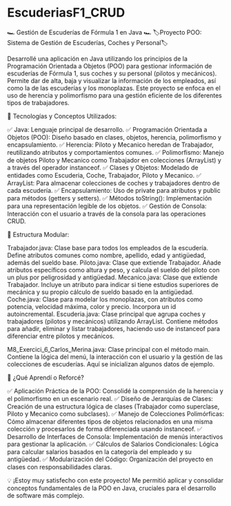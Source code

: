 # EscuderiasF1_CRUD
🏎️ Gestión de Escuderías de Fórmula 1 en Java 🏎️
🏷️Proyecto POO: Sistema de Gestión de Escuderías, Coches y Personal🏷️

Desarrollé una aplicación en Java utilizando los principios de la Programación Orientada a Objetos (POO) para gestionar información de escuderías de Fórmula 1, sus coches y su personal (pilotos y mecánicos). Permite dar de alta, baja y visualizar la información de los empleados, así como la de las escuderías y los monoplazas. Este proyecto se enfoca en el uso de herencia y polimorfismo para una gestión eficiente de los diferentes tipos de trabajadores.

🧩 Tecnologías y Conceptos Utilizados:

✅ Java: Lenguaje principal de desarrollo.
✅ Programación Orientada a Objetos (POO): Diseño basado en clases, objetos, herencia, polimorfismo y encapsulamiento.
✅ Herencia: Piloto y Mecanico heredan de Trabajador, reutilizando atributos y comportamientos comunes.
✅ Polimorfismo: Manejo de objetos Piloto y Mecanico como Trabajador en colecciones (ArrayList) y a través del operador instanceof.
✅ Clases y Objetos: Modelado de entidades como Escuderia, Coche, Trabajador, Piloto y Mecanico.
✅ ArrayList: Para almacenar colecciones de coches y trabajadores dentro de cada escudería.
✅ Encapsulamiento: Uso de private para atributos y public para métodos (getters y setters).
✅ Métodos toString(): Implementación para una representación legible de los objetos.
✅ Gestión de Consola: Interacción con el usuario a través de la consola para las operaciones CRUD.

📂 Estructura Modular:

Trabajador.java: Clase base para todos los empleados de la escudería. Define atributos comunes como nombre, apellido, edad y antigüedad, además del sueldo base.
Piloto.java: Clase que extiende Trabajador. Añade atributos específicos como altura y peso, y calcula el sueldo del piloto con un plus por peligrosidad y antigüedad.
Mecanico.java: Clase que extiende Trabajador. Incluye un atributo para indicar si tiene estudios superiores de mecánica y su propio cálculo de sueldo basado en la antigüedad.
Coche.java: Clase para modelar los monoplazas, con atributos como potencia, velocidad máxima, color y precio. Incorpora un id autoincremental.
Escuderia.java: Clase principal que agrupa coches y trabajadores (pilotos y mecánicos) utilizando ArrayList. Contiene métodos para añadir, eliminar y listar trabajadores, haciendo uso de instanceof para diferenciar entre pilotos y mecánicos.

M8_Exercici_6_Carlos_Merina.java: Clase principal con el método main. Contiene la lógica del menú, la interacción con el usuario y la gestión de las colecciones de escuderías. Aquí se inicializan algunos datos de ejemplo.

🧠 ¿Qué Aprendí o Reforcé?

✅ Aplicación Práctica de la POO: Consolidé la comprensión de la herencia y el polimorfismo en un escenario real.
✅ Diseño de Jerarquías de Clases: Creación de una estructura lógica de clases (Trabajador como superclase, Piloto y Mecanico como subclases).
✅ Manejo de Colecciones Polimórficas: Cómo almacenar diferentes tipos de objetos relacionados en una misma colección y procesarlos de forma diferenciada usando instanceof.
✅ Desarrollo de Interfaces de Consola: Implementación de menús interactivos para gestionar la aplicación.
✅ Cálculos de Salarios Condicionales: Lógica para calcular salarios basados en la categoría del empleado y su antigüedad.
✅ Modularización del Código: Organización del proyecto en clases con responsabilidades claras.

💡 ¡Estoy muy satisfecho con este proyecto! Me permitió aplicar y consolidar conceptos fundamentales de la POO en Java, cruciales para el desarrollo de software más complejo.

